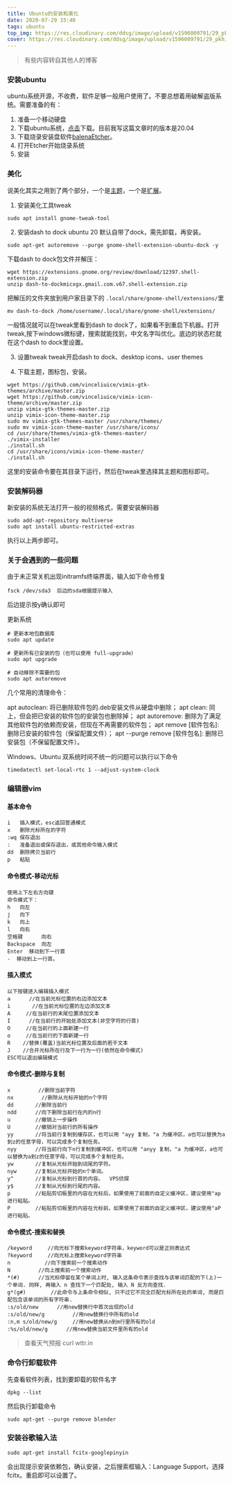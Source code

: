 ```yaml
---
title: Ubuntu的安装和美化
date: 2020-07-29 15:40
tags: ubuntu
top_img: https://res.cloudinary.com/ddsg/image/upload/v1596009791/29_pkhidv.png
cover: https://res.cloudinary.com/ddsg/image/upload/v1596009791/29_pkhidv.png
---
```

> 有些内容转自其他人的博客

### 安装ubuntu
ubuntu系统开源，不收费，软件足够一般用户使用了。不要总想着用破解盗版系统。需要准备的有：
1. 准备一个移动硬盘
2. 下载ubuntu系统，[点击](https://ubuntu.com/)下载。目前我写这篇文章时的版本是20.04
3. 下载烧录安装盘软件[balenaEtcher](https://www.balena.io/etcher/)。
4. 打开Etcher开始烧录系统
5. 安装

### 美化
说美化其实之用到了两个部分，一个是[主题](https://www.pling.com/s/Gnome/browse/)，一个是[扩展](https://extensions.gnome.org/)。
1. 安装美化工具tweak
```
sudo apt install gnome-tweak-tool
```
2. 安装dash to dock
ubuntu 20 默认自带了dock，需先卸载，再安装。
```
sudo apt-get autoremove --purge gnome-shell-extension-ubuntu-dock -y
```
下载dash to dock包文件并解压：
```
wget https://extensions.gnome.org/review/download/12397.shell-extension.zip
unzip dash-to-dockmicxgx.gmail.com.v67.shell-extension.zip
```
把解压的文件夹放到用户家目录下的 `.local/share/gnome-shell/extensions/`里
```
mv dash-to-dock /home/username/.local/share/gnome-shell/extensions/
```
一般情况就可以在tweak里看到dash to dock了，如果看不到重启下机器。打开tweak,按下windows微标键，搜索就能找到，中文名字叫优化。底边的状态栏就在这个dash to dock里设置。

3. 设置tweak
tweak开启dash to dock、desktop icons、user themes

4. 下载主题，图标包，安装。
```
wget https://github.com/vinceliuice/vimix-gtk-themes/archive/master.zip
wget https://github.com/vinceliuice/vimix-icon-theme/archive/master.zip
unzip vimix-gtk-themes-master.zip
unzip vimix-icon-theme-master.zip
sudo mv vimix-gtk-themes-master /usr/share/themes/
sudo mv vimix-icon-theme-master /usr/share/icons/
cd /usr/share/themes/vimix-gtk-themes-master/
./vimix-installer 
./install.sh
cd /usr/share/icons/vimix-icon-theme-master/
./install.sh
```
这里的安装命令要在其目录下运行，然后在tweak里选择其主题和图标即可。

### 安装解码器
新安装的系统无法打开一般的视频格式，需要安装解码器
```
sudo add-apt-repository multiverse
sudo apt install ubuntu-restricted-extras
```
执行以上两步即可。

### 关于会遇到的一些问题
由于未正常关机出现initramfs终端界面，输入如下命令修复
```
fsck /dev/sda3  后边的sda根据提示输入
```
后边提示按y确认即可

更新系统
```
# 更新本地包数据库
sudo apt update

# 更新所有已安装的包（也可以使用 full-upgrade）
sudo apt upgrade

# 自动移除不需要的包
sudo apt autoremove
```

几个常用的清理命令：

apt autoclean: 将已删除软件包的.deb安装文件从硬盘中删除；
apt clean: 同上，但会把已安装的软件包的安装包也删除掉；
apt autoremove: 删除为了满足其他软件包的依赖而安装，但现在不再需要的软件包；
apt remove [软件包名]: 删除已安装的软件包（保留配置文件）；
apt --purge remove [软件包名]: 删除已安装包（不保留配置文件）。

Windows、Ubuntu 双系统时间不统一的问题可以执行以下命令
```
timedatectl set-local-rtc 1 --adjust-system-clock
```
### 编辑器vim 
#### 基本命令
```
i   插入模式，esc返回普通模式
x   删除光标所在的字符
:wq 保存退出 
:   准备退出或保存退出，或其他命令输入模式
dd  删除拷贝当前行
p   粘贴
```
#### 命令模式-移动光标
```
使用上下左右方向键
命令模式下：
h   向左
j   向下
k   向上
l   向右
空格键      向右
Backspace  向左
Enter  移动到下一行首
-  移动到上一行首。
```
#### 插入模式
```
以下按键进入编辑插入模式
a      //在当前光标位置的右边添加文本
i       //在当前光标位置的左边添加文本
A     //在当前行的末尾位置添加文本
I      //在当前行的开始处添加文本(非空字符的行首)
O     //在当前行的上面新建一行
o     //在当前行的下面新建一行
R    //替换(覆盖)当前光标位置及后面的若干文本
J    //合并光标所在行及下一行为一行(依然在命令模式)
ESC可以退出编辑模式
```
#### 命令模式-删除与复制
```
x         //删除当前字符
nx         //删除从光标开始的n个字符
dd       //删除当前行
ndd      //向下删除当前行在内的n行
u        //撤销上一步操作
U        //撤销对当前行的所有操作
yy       //将当前行复制到缓存区，也可以用 "ayy 复制，"a 为缓冲区，a也可以替换为a到z的任意字母，可以完成多个复制任务。
nyy      //将当前行向下n行复制到缓冲区，也可以用 "anyy 复制，"a 为缓冲区，a也可以替换为a到z的任意字母，可以完成多个复制任务。
yw       //复制从光标开始到词尾的字符。
nyw      //复制从光标开始的n个单词。
y^       //复制从光标到行首的内容。  VPS侦探
y$       //复制从光标到行尾的内容。
p        //粘贴剪切板里的内容在光标后，如果使用了前面的自定义缓冲区，建议使用"ap 进行粘贴。
P        //粘贴剪切板里的内容在光标前，如果使用了前面的自定义缓冲区，建议使用"aP 进行粘贴。
```
#### 命令模式-搜索和替换
```
/keyword     //向光标下搜索keyword字符串，keyword可以是正则表达式
?keyword     //向光标上搜索keyword字符串
n           //向下搜索前一个搜素动作
N         //向上搜索前一个搜索动作
*(#)      //当光标停留在某个单词上时, 输入这条命令表示查找与该单词匹配的下(上)一个单词. 同样, 再输入 n 查找下一个匹配处, 输入 N 反方向查找.
g*(g#)        //此命令与上条命令相似, 只不过它不完全匹配光标所在处的单词, 而是匹配包含该单词的所有字符串.
:s/old/new      //用new替换行中首次出现的old
:s/old/new/g         //用new替换行中所有的old
:n,m s/old/new/g     //用new替换从n到m行里所有的old
:%s/old/new/g      //用new替换当前文件里所有的old
```

> 查看天气预报 curl wttr.in 

### 命令行卸载软件
先查看软件列表，找到要卸载的软件名字
```
dpkg --list 
```
然后执行卸载命令
```
sudo apt-get --purge remove blender
```
### 安装谷歌输入法
```
sudo apt-get install fcitx-googlepinyin
```
会出现提示安装依赖包，确认安装，之后搜索框输入：Language Support，选择fcitx。重启即可以设置了。
